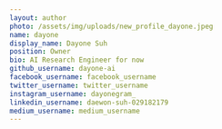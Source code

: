 ```yaml
---
layout: author
photo: /assets/img/uploads/new_profile_dayone.jpeg
name: dayone
display_name: Dayone Suh
position: Owner
bio: AI Research Engineer for now
github_username: dayone-ai
facebook_username: facebook_username
twitter_username: twitter_username
instagram_username: dayonegram_
linkedin_username: daewon-suh-029182179
medium_username: medium_username
---
```


